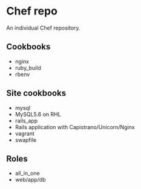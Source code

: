 # Chef repo

An individual Chef repository.

## Cookbooks

* nginx
* ruby_build
* rbenv

## Site cookbooks

* mysql
 * MySQL5.6 on RHL
* rails_app
 * Rails application with Capistrano/Unicorn/Nginx
* vagrant
 * swapfile

## Roles

* all_in_one
 * web/app/db
